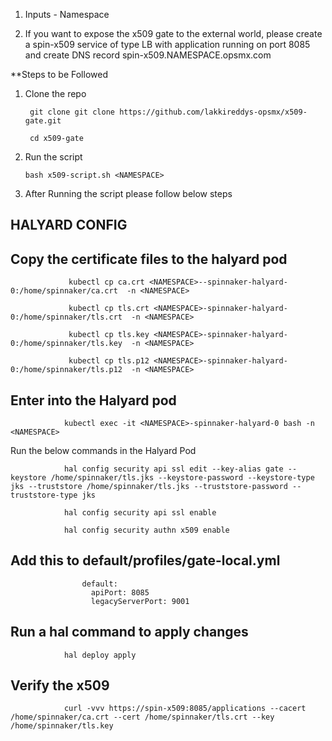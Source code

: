 1. Inputs - Namespace

2. If you want to expose the x509 gate to the external world, please create a spin-x509 service of type LB with application running on port 8085 
and create DNS record spin-x509.NAMESPACE.opsmx.com 

**Steps to be Followed

1. Clone the repo 

        git clone git clone https://github.com/lakkireddys-opsmx/x509-gate.git
        
        cd x509-gate
        
2.  Run the script 

        bash x509-script.sh <NAMESPACE>
 
3. After Running the script please follow below steps

## HALYARD CONFIG

## Copy the certificate files to the halyard pod

                 kubectl cp ca.crt <NAMESPACE>--spinnaker-halyard-0:/home/spinnaker/ca.crt  -n <NAMESPACE>

                 kubectl cp tls.crt <NAMESPACE>-spinnaker-halyard-0:/home/spinnaker/tls.crt  -n <NAMESPACE>
                 
                 kubectl cp tls.key <NAMESPACE>-spinnaker-halyard-0:/home/spinnaker/tls.key  -n <NAMESPACE>
                 
                 kubectl cp tls.p12 <NAMESPACE>-spinnaker-halyard-0:/home/spinnaker/tls.p12  -n <NAMESPACE>


   ## Enter into the Halyard pod 

                kubectl exec -it <NAMESPACE>-spinnaker-halyard-0 bash -n <NAMESPACE>

Run the below commands in the Halyard Pod

                hal config security api ssl edit --key-alias gate --keystore /home/spinnaker/tls.jks --keystore-password --keystore-type jks --truststore /home/spinnaker/tls.jks --truststore-password --truststore-type jks

                hal config security api ssl enable

                hal config security authn x509 enable

  ## Add this to default/profiles/gate-local.yml

                    default:
                      apiPort: 8085
                      legacyServerPort: 9001

  ## Run a hal command to apply changes
    
                hal deploy apply


## Verify the x509 

                curl -vvv https://spin-x509:8085/applications --cacert /home/spinnaker/ca.crt --cert /home/spinnaker/tls.crt --key /home/spinnaker/tls.key
